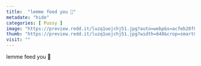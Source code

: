 ```yaml
---
title:  "lemme feed you 🍰"
metadate: "hide"
categories: [ Pussy ]
image: "https://preview.redd.it/luzq1uojchj51.jpg?auto=webp&s=acfeb28f05ea0f46387682789cfc1dac40f7a23b"
thumb: "https://preview.redd.it/luzq1uojchj51.jpg?width=640&crop=smart&auto=webp&s=90798dba2d379340f874ffbea85a158d5550e52b"
visit: ""
---
```

lemme feed you 🍰
